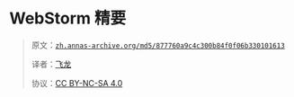 # WebStorm 精要

> 原文：[`zh.annas-archive.org/md5/877760a9c4c300b84f0f06b330101613`](https://zh.annas-archive.org/md5/877760a9c4c300b84f0f06b330101613)
> 
> 译者：[飞龙](https://github.com/wizardforcel)
> 
> 协议：[CC BY-NC-SA 4.0](http://creativecommons.org/licenses/by-nc-sa/4.0/)